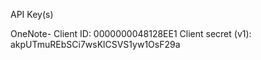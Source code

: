 API Key(s)

OneNote-
Client ID: 0000000048128EE1
Client secret (v1): akpUTmuREbSCi7wsKlCSVS1yw1OsF29a